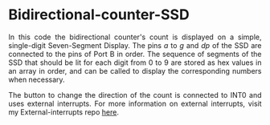# Bidirectional-counter-SSD

<p align="justify">In this code the bidirectional counter's count is displayed on a simple, single-digit Seven-Segment Display. The pins <em>a</em> to <em>g</em> and <em>dp</em> of the SSD are 
connected to the pins of Port B in order. The sequence of segments of the SSD that should be lit for each digit from 0 to 9 are stored as hex values in an array in order, and can 
be called to display the corresponding numbers when necessary.</p>

<p align="justify">The button to change the direction of the count is connected to INT0 and uses external interrupts. For more information on external interrupts, visit my 
External-interrupts repo <a href="https://github.com/asitha-navaratne/External-interrupts">here</a>.</p>
